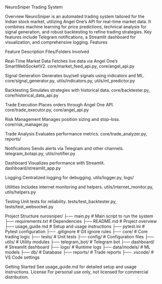 NeuroSniper Trading System

Overview
NeuroSniper is an automated trading system tailored for the Indian stock market, utilizing Angel One’s API for real-time market data. It combines machine learning for price predictions, technical analysis for signal generation, and robust backtesting to refine trading strategies. Key features include Telegram notifications, a Streamlit dashboard for visualization, and comprehensive logging.
Features



Feature
Description
Files/Folders Involved



Real-Time Market Data
Fetches live data via Angel One’s SmartWebSocketV2.
core/market_feed_api.py, core/angel_api.py


Signal Generation
Generates buy/sell signals using indicators and ML.
core/signal_generator.py, utils/indicators.py, utils/ml_predictor.py


Backtesting
Simulates strategies with historical data.
core/backtester.py, core/historical_data_api.py


Trade Execution
Places orders through Angel One API.
core/trade_executor.py, core/angel_api.py


Risk Management
Manages position sizing and stop-loss.
core/risk_manager.py


Trade Analysis
Evaluates performance metrics.
core/trade_analyzer.py, reports/


Notifications
Sends alerts via Telegram and other channels.
telegram_botapi.py, utils/notifier.py


Dashboard
Visualizes performance with Streamlit.
dashboard/streamlit_app.py


Logging
Centralized logging for debugging.
utils/logger.py, logs/


Utilities
Includes internet monitoring and helpers.
utils/internet_monitor.py, utils/helpers.py


Testing
Unit tests for reliability.
tests/test_backtester.py, tests/test_websocket.py


Project Structure
nurosniper/
├── main.py                   # Main script to run the system
├── requirements.txt          # Dependencies
├── README.md                 # Project overview
├── usage_guide.md            # Setup and usage instructions
├── pytest.ini                # Pytest configuration
├── .gitignore                # Git ignore rules
├── core/                     # Core trading logic
├── tests/                    # Unit tests
├── config/                   # Configuration files
├── utils/                    # Utility modules
├── telegram_bot/             # Telegram bot
├── dashboard/                # Streamlit dashboard
├── logs/                     # Runtime logs
├── data/models/              # ML models
├── db/                       # Database
├── reports/                  # Trade reports
├── .vscode/                  # VS Code settings

Getting Started
See usage_guide.md for detailed setup and usage instructions.
License
For personal use only, not licensed for commercial distribution.
